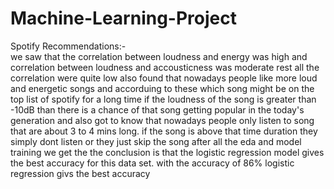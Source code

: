 # Machine-Learning-Project
Spotify Recommendations:-  
we saw that the correlation between loudness and energy was high and correlation between loudness and accousticness was moderate rest all the correlation were quite low
also found that nowadays people like more loud and energetic songs and accorduing to these which song might be on the top list of spotify for a long time
if the loudness of the song is greater than -10dB than there is a chance of that song getting popular in the today's generation
and also got to know that nowadays people only listen to song that are about 3 to 4 mins long. if the song is above that time duration they simply dont listen or they just skip the song
after all the eda and model training we get the the conclusion is that the logistic regression model gives the best accuracy for this data set.
with the accuracy of 86% logistic regression givs the best accuracy
